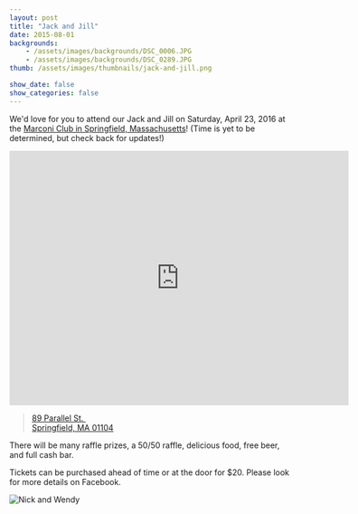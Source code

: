 ```yaml
---
layout: post
title: "Jack and Jill"
date: 2015-08-01
backgrounds:    
    - /assets/images/backgrounds/DSC_0006.JPG
    - /assets/images/backgrounds/DSC_0289.JPG
thumb: /assets/images/thumbnails/jack-and-jill.png

show_date: false
show_categories: false
---
```


We'd love for you to attend our Jack and Jill on Saturday, April 23, 2016 at the [Marconi Club in Springfield, Massachusetts](http://www.marconiclubinc.com/ )! (Time is yet to be determined, but check back for updates!)

<iframe src="https://www.google.com/maps/embed?pb=!1m18!1m12!1m3!1d2959.0710591962224!2d-72.57940804837818!3d42.12736197910108!2m3!1f0!2f0!3f0!3m2!1i1024!2i768!4f13.1!3m3!1m2!1s0x89e6e7722e2a6a4d%3A0x837227a0b4ea114!2sMarconi+Club+Inc!5e0!3m2!1sen!2sus!4v1452917716498" width="600" height="450" frameborder="0" style="border:0" allowfullscreen></iframe>

> <a href="https://goo.gl/maps/FszUmPhzFBy">89 Parallel St. <br />
> Springfield, MA 01104</a>

There will be many raffle prizes, a 50/50 raffle, delicious food, free beer, and full cash bar.

Tickets can be purchased ahead of time or at the door for $20. Please look for more details on Facebook. 

![Nick and Wendy](/assets/images/backgrounds/DSC_0191.JPG)